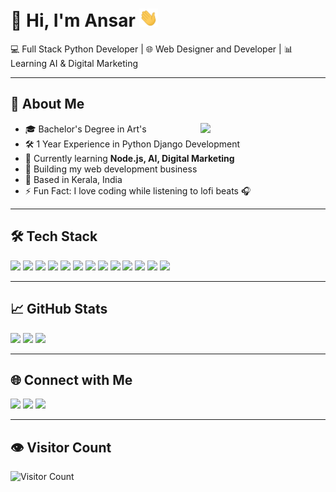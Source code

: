 # 👋 Hi, I'm Ansar <img src="https://raw.githubusercontent.com/ABSphreak/ABSphreak/master/gifs/Hi.gif" width="30px">

💻 Full Stack Python Developer | 🌐 Web Designer and Developer | 📊 Learning AI & Digital Marketing  

---

## 🎨 About Me
<img src="https://media.giphy.com/media/26AHONQ79FdWZhAI0/giphy.gif" width="200" align="right">

- 🎓 Bachelor's Degree in Art's  
- 🛠 1 Year Experience in Python Django Development  
- 🌱 Currently learning **Node.js, AI, Digital Marketing**  
- 💼 Building my web development business  
- 📍 Based in Kerala, India  
- ⚡ Fun Fact: I love coding while listening to lofi beats 🎧  

---

## 🛠 Tech Stack
<div>
  <img src="https://img.shields.io/badge/HTML5-E34F26?style=for-the-badge&logo=html5&logoColor=white" />
  <img src="https://img.shields.io/badge/CSS3-1572B6?style=for-the-badge&logo=css3&logoColor=white" />
  <img src="https://img.shields.io/badge/Bootstrap-7952B3?style=for-the-badge&logo=bootstrap&logoColor=white" />
  <img src="https://img.shields.io/badge/Python-3776AB?style=for-the-badge&logo=python&logoColor=white" />
  <img src="https://img.shields.io/badge/Django-092E20?style=for-the-badge&logo=django&logoColor=white" />
  <img src="https://img.shields.io/badge/Django_REST_Framework-092E20?style=for-the-badge&logo=django&logoColor=white" />
  <img src="https://img.shields.io/badge/JavaScript-F7DF1E?style=for-the-badge&logo=javascript&logoColor=black" />
  <img src="https://img.shields.io/badge/React-61DAFB?style=for-the-badge&logo=react&logoColor=black" />
  <img src="https://img.shields.io/badge/Node.js-339933?style=for-the-badge&logo=nodedotjs&logoColor=white" />
  <img src="https://img.shields.io/badge/PostgreSQL-316192?style=for-the-badge&logo=postgresql&logoColor=white" />
  <img src="https://img.shields.io/badge/MySQL-005C84?style=for-the-badge&logo=mysql&logoColor=white" />
  <img src="https://img.shields.io/badge/TailwindCSS-38B2AC?style=for-the-badge&logo=tailwind-css&logoColor=white" />
  <img src="https://img.shields.io/badge/Git-F05032?style=for-the-badge&logo=git&logoColor=white" />
</div>

---

## 📈 GitHub Stats
<div>
  <img src="https://github-readme-stats.vercel.app/api?username=ansarpullencheri&show_icons=true&theme=radical" />
  <img src="https://github-readme-stats.vercel.app/api/top-langs/?username=ansarpullencheri&layout=compact&theme=radical" />
  <img src="https://github-readme-streak-stats.herokuapp.com/?user=ansarpullencheri&theme=radical" />
</div>

---

## 🌐 Connect with Me
<div>
  <a href="https://linkedin.com/in/ansar-p"><img src="https://img.shields.io/badge/LinkedIn-0A66C2?style=for-the-badge&logo=linkedin&logoColor=white" /></a>
  <a href="https://instagram.com/ansarpullencheri"><img src="https://img.shields.io/badge/Instagram-E4405F?style=for-the-badge&logo=instagram&logoColor=white" /></a>
  <a href="mailto:ansarmalappuram6@gmail.com"><img src="https://img.shields.io/badge/Gmail-D14836?style=for-the-badge&logo=gmail&logoColor=white" /></a>
</div>

---

## 👁️ Visitor Count
![Visitor Count](https://komarev.com/ghpvc/?username=ansarpullencheri&color=blue)

